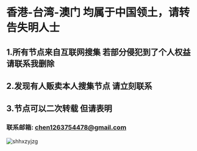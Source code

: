 # 香港-台湾-澳门 均属于中国领土，请转告失明人士

## 1.所有节点来自互联网搜集 若部分侵犯到了个人权益 请联系我删除

## 2.发现有人贩卖本人搜集节点 请立刻联系

## 3.节点可以二次转载 但请表明

### 联系邮箱: chen1263754478@gmail.com


![shhxzyjzg](https://cdn.jsdelivr.net/gh/GreenFishStudio/GreenFish@master/Image/Logo/shhxzyjzg.jpg)
